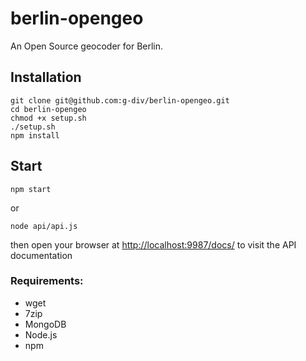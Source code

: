 berlin-opengeo
==============

An Open Source geocoder for Berlin.

## Installation
    git clone git@github.com:g-div/berlin-opengeo.git
    cd berlin-opengeo
    chmod +x setup.sh
    ./setup.sh
    npm install

## Start
    npm start
    
or
    
    node api/api.js

then open your browser at [http://localhost:9987/docs/](http://localhost:9987/docs/) to visit the API documentation


### Requirements:
- wget
- 7zip
- MongoDB
- Node.js
- npm